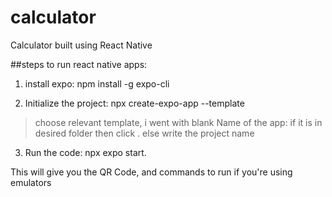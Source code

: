 # calculator
Calculator built using React Native

##steps to run react native apps:

1. install expo:
npm install -g expo-cli

2. Initialize the project:
npx create-expo-app --template
> choose relevant template, i went with blank
> Name of the app: if it is in desired folder then click . else write the project name

3. Run the code:
npx expo start.

This will give you the QR Code, and commands to run if you're using emulators